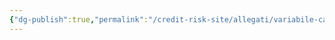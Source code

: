 ```yaml
---
{"dg-publish":true,"permalink":"/credit-risk-site/allegati/variabile-casuale-miscuglio-2023-03-20-01-47-28-excalidraw/","tags":["excalidraw"]}
---
```

<style> .container {font-family: sans-serif; text-align: center;} .button-wrapper button {z-index: 1;height: 40px; width: 100px; margin: 10px;padding: 5px;} .excalidraw .App-menu_top .buttonList { display: flex;} .excalidraw-wrapper { height: 800px; margin: 50px; position: relative;} :root[dir="ltr"] .excalidraw .layer-ui__wrapper .zen-mode-transition.App-menu_bottom--transition-left {transform: none;} </style><script src="https://cdn.jsdelivr.net/npm/react@17/umd/react.production.min.js"></script><script src="https://cdn.jsdelivr.net/npm/react-dom@17/umd/react-dom.production.min.js"></script><script type="text/javascript" src="https://cdn.jsdelivr.net/npm/@excalidraw/excalidraw@0/dist/excalidraw.production.min.js"></script><div id="Variabile_casuale_miscuglio_2023-03-20_0147.28.excalidraw.md"></div><script>(function(){const InitialData={"type":"excalidraw","version":2,"source":"https://excalidraw.com","elements":[{"type":"text","version":18,"versionNonce":824233769,"isDeleted":false,"id":"k47v8L1m","fillStyle":"hachure","strokeWidth":1,"strokeStyle":"solid","roughness":1,"opacity":100,"angle":0,"x":-225.39925384521484,"y":-121.47139739990234,"strokeColor":"#d9480f","backgroundColor":"transparent","width":108,"height":25,"seed":657979783,"groupIds":[],"roundness":null,"boundElements":[],"updated":1679274293879,"link":null,"locked":false,"fontSize":20,"fontFamily":1,"text":"Poisson (θ)","rawText":"Poisson (θ)","baseline":18,"textAlign":"left","verticalAlign":"top","containerId":null,"originalText":"Poisson (θ)"},{"type":"arrow","version":161,"versionNonce":158716903,"isDeleted":false,"id":"oOGyGHofD-gvKxA2DcuE4","fillStyle":"hachure","strokeWidth":1,"strokeStyle":"solid","roughness":0,"opacity":100,"angle":0,"x":-131.19100189208984,"y":-98.59575653076172,"strokeColor":"#000000","backgroundColor":"transparent","width":4.38177490234375,"height":130.32945504827325,"seed":139633159,"groupIds":[],"roundness":{"type":2},"boundElements":[],"updated":1679274293879,"link":null,"locked":false,"startBinding":null,"endBinding":null,"lastCommittedPoint":null,"startArrowhead":null,"endArrowhead":"arrow","points":[[0,0],[2.19091796875,89.82647705078125],[-2.19085693359375,130.32945504827325]]},{"type":"text","version":368,"versionNonce":1462083175,"isDeleted":false,"id":"7iYn27TE","fillStyle":"hachure","strokeWidth":1,"strokeStyle":"solid","roughness":0,"opacity":100,"angle":0,"x":-84.79272378738483,"y":44.72073468113766,"strokeColor":"#000000","backgroundColor":"transparent","width":150,"height":67,"seed":375581033,"groupIds":[],"roundness":null,"boundElements":[{"id":"lFeF9HswPSJlOp96RdkcZ","type":"arrow"}],"updated":1679274304753,"link":null,"locked":false,"fontSize":13.08826446533204,"fontFamily":1,"text":"θ è casuale, dunque\nderiva da una variabile\ncasuale Θ e avrà la\nsua distribuzione","rawText":"θ è casuale, dunque\nderiva da una variabile\ncasuale Θ e avrà la\nsua distribuzione","baseline":62,"textAlign":"left","verticalAlign":"top","containerId":null,"originalText":"θ è casuale, dunque\nderiva da una variabile\ncasuale Θ e avrà la\nsua distribuzione"},{"type":"line","version":99,"versionNonce":1937817351,"isDeleted":false,"id":"gkE-e--Ty-6L7LVA2APH8","fillStyle":"hachure","strokeWidth":1,"strokeStyle":"solid","roughness":0,"opacity":100,"angle":0,"x":-142.87569427490234,"y":48.432411193847656,"strokeColor":"#1864ab","backgroundColor":"transparent","width":0.73028564453125,"height":136.56549072265625,"seed":434164967,"groupIds":["ppNJlKq-eLMOYWNIkZ53J"],"roundness":{"type":2},"boundElements":[],"updated":1679274293880,"link":null,"locked":false,"startBinding":null,"endBinding":null,"lastCommittedPoint":null,"startArrowhead":null,"endArrowhead":null,"points":[[0,0],[0.73028564453125,136.56549072265625]]},{"type":"line","version":96,"versionNonce":288610537,"isDeleted":false,"id":"KS3nmNBOd5F6eQJgsRJD_","fillStyle":"hachure","strokeWidth":1,"strokeStyle":"solid","roughness":0,"opacity":100,"angle":0,"x":-286.01390838623047,"y":185.72821807861328,"strokeColor":"#1864ab","backgroundColor":"transparent","width":292.8489685058594,"height":2.921173095703125,"seed":1849604489,"groupIds":["ppNJlKq-eLMOYWNIkZ53J"],"roundness":{"type":2},"boundElements":[],"updated":1679274293880,"link":null,"locked":false,"startBinding":null,"endBinding":null,"lastCommittedPoint":null,"startArrowhead":null,"endArrowhead":null,"points":[[0,0],[292.8489685058594,-2.921173095703125]]},{"type":"freedraw","version":276,"versionNonce":792806951,"isDeleted":false,"id":"Tc2JxZOm7yKmNQQtVmK_b","fillStyle":"hachure","strokeWidth":0.5,"strokeStyle":"solid","roughness":0,"opacity":100,"angle":0,"x":-277.2502975463867,"y":170.88373565673828,"strokeColor":"#2b8a3e","backgroundColor":"transparent","width":289.1974792480469,"height":110.27484130859375,"seed":2096083943,"groupIds":["ppNJlKq-eLMOYWNIkZ53J"],"roundness":null,"boundElements":[],"updated":1679274293880,"link":null,"locked":false,"points":[[0,0],[0,0.73028564453125],[0.73028564453125,0.73028564453125],[1.460601806640625,0.73028564453125],[1.460601806640625,1.46063232421875],[2.92120361328125,1.46063232421875],[5.112091064453125,1.46063232421875],[6.572662353515625,1.46063232421875],[7.302978515625,1.46063232421875],[9.493865966796875,1.46063232421875],[10.9544677734375,1.46063232421875],[11.68475341796875,1.46063232421875],[12.4150390625,1.46063232421875],[13.145355224609375,1.46063232421875],[15.33624267578125,1.46063232421875],[16.0665283203125,1.46063232421875],[17.527130126953125,1.46063232421875],[18.987701416015625,1.46063232421875],[20.4483642578125,1.46063232421875],[22.639190673828125,1.46063232421875],[24.099853515625,1.46063232421875],[25.560394287109375,1.46063232421875],[26.290679931640625,1.46063232421875],[27.751312255859375,1.46063232421875],[28.4815673828125,1.46063232421875],[29.942169189453125,1.46063232421875],[31.402801513671875,1.46063232421875],[32.133056640625,1.46063232421875],[32.86334228515625,1.46063232421875],[35.054290771484375,1.46063232421875],[35.7845458984375,0],[37.245147705078125,-0.73028564453125],[37.975433349609375,-1.4605712890625],[38.705780029296875,-1.4605712890625],[40.8966064453125,-2.19085693359375],[40.8966064453125,-2.92120361328125],[42.357269287109375,-4.38177490234375],[43.087493896484375,-4.38177490234375],[43.81781005859375,-5.84234619140625],[46.00872802734375,-6.57269287109375],[46.738983154296875,-8.03326416015625],[47.46929931640625,-8.7635498046875],[48.1995849609375,-9.49383544921875],[48.92987060546875,-10.22412109375],[50.390472412109375,-11.68475341796875],[51.120758056640625,-12.4150390625],[51.85107421875,-13.8756103515625],[52.58135986328125,-14.60595703125],[54.772247314453125,-16.7967529296875],[55.5025634765625,-18.25738525390625],[56.23284912109375,-19.718017578125],[56.96319580078125,-21.1785888671875],[57.693450927734375,-22.63922119140625],[58.423736572265625,-23.3695068359375],[59.154022216796875,-24.0997314453125],[59.154022216796875,-25.56036376953125],[59.88433837890625,-26.2906494140625],[60.61468505859375,-27.751220703125],[62.075225830078125,-29.942138671875],[63.53582763671875,-31.4027099609375],[64.99642944335938,-33.5936279296875],[65.72671508789062,-34.32391357421875],[66.45700073242188,-35.7845458984375],[67.91763305664062,-38.7056884765625],[68.64791870117188,-39.43603515625],[69.37820434570312,-41.62689208984375],[70.10848999023438,-42.357177734375],[71.56912231445312,-45.27838134765625],[71.56912231445312,-46.739013671875],[72.29940795898438,-47.46929931640625],[73.02969360351562,-48.92987060546875],[73.75997924804688,-51.12078857421875],[74.49026489257812,-51.85107421875],[75.22061157226562,-53.31158447265625],[75.95083618164062,-54.04193115234375],[75.95083618164062,-55.5025634765625],[77.41146850585938,-56.96307373046875],[78.14175415039062,-57.69342041015625],[78.14175415039062,-58.4237060546875],[79.60232543945312,-61.34490966796875],[81.06295776367188,-63.53582763671875],[83.25381469726562,-66.45697021484375],[85.44473266601562,-68.64788818359375],[85.44473266601562,-70.10845947265625],[86.90530395507812,-71.56903076171875],[87.63558959960938,-72.29937744140625],[87.63558959960938,-73.75994873046875],[89.82656860351562,-75.95086669921875],[90.55679321289062,-77.41143798828125],[92.74771118164062,-79.60235595703125],[94.93856811523438,-81.793212890625],[96.39920043945312,-83.25384521484375],[97.85977172851562,-85.4447021484375],[98.59005737304688,-86.17498779296875],[99.32034301757812,-87.6356201171875],[100.05062866210938,-89.09619140625],[101.51126098632812,-89.826416015625],[102.97183227539062,-91.287109375],[105.16275024414062,-94.208251953125],[105.89303588867188,-94.208251953125],[107.35360717773438,-95.66888427734375],[108.81423950195312,-96.399169921875],[108.81423950195312,-97.12939453125],[111.00509643554688,-98.59002685546875],[111.73544311523438,-99.32037353515625],[112.46572875976562,-100.7808837890625],[113.19601440429688,-100.7808837890625],[114.65658569335938,-101.51123046875],[116.11715698242188,-102.9718017578125],[116.84750366210938,-103.7021484375],[118.30807495117188,-104.432373046875],[119.03842163085938,-104.432373046875],[120.49893188476562,-105.1627197265625],[124.88076782226562,-106.623291015625],[126.34140014648438,-107.3536376953125],[127.80191040039062,-107.3536376953125],[128.53219604492188,-107.3536376953125],[129.26254272460938,-107.3536376953125],[132.18368530273438,-108.814208984375],[133.64431762695312,-108.814208984375],[135.83517456054688,-108.814208984375],[137.29580688476562,-108.814208984375],[138.02609252929688,-108.814208984375],[139.48666381835938,-108.814208984375],[140.94729614257812,-108.814208984375],[142.40786743164062,-108.814208984375],[144.59878540039062,-108.814208984375],[146.78964233398438,-108.814208984375],[148.98056030273438,-108.814208984375],[149.71084594726562,-108.814208984375],[150.44113159179688,-108.814208984375],[150.44113159179688,-108.0838623046875],[151.17141723632812,-107.3536376953125],[151.90176391601562,-107.3536376953125],[152.63198852539062,-106.623291015625],[155.55325317382812,-104.432373046875],[156.28347778320312,-103.7021484375],[157.01382446289062,-102.24151611328125],[158.47439575195312,-101.51123046875],[159.20474243164062,-100.0506591796875],[159.93496704101562,-98.59002685546875],[160.66525268554688,-97.8597412109375],[161.39559936523438,-96.399169921875],[162.12588500976562,-94.208251953125],[163.58645629882812,-93.4779052734375],[164.31674194335938,-93.4779052734375],[165.04708862304688,-92.01739501953125],[165.04708862304688,-91.287109375],[165.77737426757812,-89.826416015625],[167.23794555664062,-87.6356201171875],[168.69851684570312,-85.4447021484375],[169.42886352539062,-84.71441650390625],[170.88943481445312,-82.52349853515625],[171.61972045898438,-81.06292724609375],[172.35000610351562,-80.3326416015625],[172.35000610351562,-78.87200927734375],[174.54092407226562,-76.68115234375],[175.27120971679688,-75.95086669921875],[175.27120971679688,-73.0296630859375],[175.27120971679688,-71.56903076171875],[176.00149536132812,-70.10845947265625],[176.73178100585938,-69.378173828125],[178.19241333007812,-65.7266845703125],[178.19241333007812,-63.53582763671875],[178.92269897460938,-61.34490966796875],[179.65298461914062,-59.88433837890625],[179.65298461914062,-59.154052734375],[180.38327026367188,-56.23284912109375],[180.38327026367188,-54.77227783203125],[180.38327026367188,-54.04193115234375],[181.11361694335938,-51.85107421875],[181.11361694335938,-49.66015625],[181.84390258789062,-48.1995849609375],[182.57418823242188,-47.46929931640625],[182.57418823242188,-45.27838134765625],[184.76510620117188,-43.81781005859375],[184.76510620117188,-42.357177734375],[185.49539184570312,-41.62689208984375],[186.95596313476562,-38.7056884765625],[186.95596313476562,-37.2451171875],[188.41659545898438,-36.51483154296875],[189.87716674804688,-32.86334228515625],[191.33773803710938,-31.4027099609375],[192.79830932617188,-29.21185302734375],[193.52865600585938,-28.4815673828125],[194.98922729492188,-27.02099609375],[195.71957397460938,-26.2906494140625],[196.44979858398438,-25.56036376953125],[198.64071655273438,-22.63922119140625],[202.29220581054688,-20.4482421875],[206.67404174804688,-18.98773193359375],[209.59518432617188,-16.7967529296875],[210.32553100585938,-16.7967529296875],[212.51632690429688,-16.0665283203125],[214.70724487304688,-15.33624267578125],[215.43753051757812,-15.33624267578125],[216.16781616210938,-14.60595703125],[218.35873413085938,-13.145263671875],[221.27993774414062,-12.4150390625],[221.27993774414062,-11.68475341796875],[223.47079467773438,-10.9544677734375],[226.39199829101562,-10.22412109375],[229.31320190429688,-10.22412109375],[232.23440551757812,-9.49383544921875],[232.96463012695312,-9.49383544921875],[235.15554809570312,-9.49383544921875],[235.88589477539062,-8.7635498046875],[237.34646606445312,-7.302978515625],[239.53738403320312,-7.302978515625],[243.91909790039062,-5.84234619140625],[247.57058715820312,-5.112060546875],[249.03115844726562,-4.38177490234375],[250.49185180664062,-4.38177490234375],[251.95236206054688,-4.38177490234375],[252.68264770507812,-4.38177490234375],[254.14328002929688,-4.38177490234375],[256.3341369628906,-3.6514892578125],[259.9856262207031,-2.92120361328125],[265.0977478027344,-1.4605712890625],[269.4795227050781,-0.73028564453125],[271.6703796386719,-0.73028564453125],[273.8612976074219,0],[275.3218688964844,0],[276.7824401855469,0],[280.4339294433594,0.73028564453125],[281.8945617675781,0.73028564453125],[283.3551940917969,0.73028564453125],[285.5460510253906,0.73028564453125],[287.0066833496094,0.73028564453125],[288.4671936035156,0.73028564453125],[289.1974792480469,0.73028564453125],[289.1974792480469,0.73028564453125]],"lastCommittedPoint":null,"simulatePressure":true,"pressures":[]},{"id":"qCQPNpDD","type":"text","x":-222.2348090723941,"y":188.52864436099398,"width":152,"height":12,"angle":0,"strokeColor":"#0b7285","backgroundColor":"transparent","fillStyle":"hachure","strokeWidth":0.5,"strokeStyle":"solid","roughness":0,"opacity":100,"groupIds":[],"roundness":null,"seed":1422572743,"version":184,"versionNonce":1425724361,"isDeleted":false,"boundElements":null,"updated":1679274293880,"link":null,"locked":false,"text":"1  2  3  4  5  6  7  8  9  10","rawText":"1  2  3  4  5  6  7  8  9  10","fontSize":9.78328063653969,"fontFamily":1,"textAlign":"left","verticalAlign":"top","baseline":9,"containerId":null,"originalText":"1  2  3  4  5  6  7  8  9  10"},{"type":"text","version":398,"versionNonce":732162375,"isDeleted":false,"id":"5UIUcKS6","fillStyle":"hachure","strokeWidth":0.5,"strokeStyle":"solid","roughness":0,"opacity":100,"angle":0,"x":-46.81842572748303,"y":187.80706836341142,"strokeColor":"#000000","backgroundColor":"transparent","width":125,"height":28,"seed":615483305,"groupIds":[],"roundness":null,"boundElements":[{"id":"LzUnD9rrhnkfl9mr9M_ga","type":"arrow"}],"updated":1679274293880,"link":null,"locked":false,"fontSize":7.705615325158306,"fontFamily":1,"text":"θ può assumere questi valori,\novvero il supporto della variabile\ncasuale Θ","rawText":"θ può assumere questi valori,\novvero il supporto della variabile\ncasuale Θ","baseline":26,"textAlign":"left","verticalAlign":"top","containerId":null,"originalText":"θ può assumere questi valori,\novvero il supporto della variabile\ncasuale Θ"},{"type":"arrow","version":422,"versionNonce":1037252999,"isDeleted":false,"id":"lFeF9HswPSJlOp96RdkcZ","fillStyle":"hachure","strokeWidth":1,"strokeStyle":"solid","roughness":0,"opacity":100,"angle":4.716550251034452,"x":123.12588192540422,"y":69.7381975403277,"strokeColor":"#000000","backgroundColor":"transparent","width":0.21815841553649307,"height":116.17008289877748,"seed":1849503687,"groupIds":[],"roundness":{"type":2},"boundElements":null,"updated":1679274305009,"link":null,"locked":false,"startBinding":{"elementId":"7iYn27TE","focus":1.4372737159671918,"gap":15.751719164627318},"endBinding":null,"lastCommittedPoint":null,"startArrowhead":null,"endArrowhead":"arrow","points":[[0,0],[-0.17460246837946158,92.77143692436094],[-0.21815841553649307,116.17008289877748]]},{"type":"text","version":244,"versionNonce":1174743143,"isDeleted":false,"id":"Tjit8dy9","fillStyle":"hachure","strokeWidth":1,"strokeStyle":"solid","roughness":0,"opacity":100,"angle":0,"x":197.83327544319854,"y":109.88724448343677,"strokeColor":"#000000","backgroundColor":"transparent","width":175,"height":34,"seed":413764039,"groupIds":[],"roundness":null,"boundElements":null,"updated":1679274293880,"link":null,"locked":false,"fontSize":13.08826446533204,"fontFamily":1,"text":"Probabilità che il Miscuglio \nassuma valori:","rawText":"Probabilità che il Miscuglio \nassuma valori:","baseline":29,"textAlign":"left","verticalAlign":"top","containerId":null,"originalText":"Probabilità che il Miscuglio \nassuma valori:"},{"type":"text","version":336,"versionNonce":1720530313,"isDeleted":false,"id":"Gv6aPvS4","fillStyle":"hachure","strokeWidth":1,"strokeStyle":"solid","roughness":0,"opacity":100,"angle":0,"x":305.79824117187286,"y":160.15785069151804,"strokeColor":"#862e9c","backgroundColor":"transparent","width":10,"height":84,"seed":2055266599,"groupIds":[],"roundness":null,"boundElements":[],"updated":1679274293880,"link":null,"locked":false,"fontSize":13.08826446533204,"fontFamily":1,"text":"0\n\n1\n\n2","rawText":"0\n\n1\n\n2","baseline":79,"textAlign":"left","verticalAlign":"top","containerId":null,"originalText":"0\n\n1\n\n2"},{"id":"fVqmHiST0tCO-M7lQcfl2","type":"arrow","x":338.60898542949167,"y":162.89319726298845,"width":92.18832468970697,"height":0.370312608867124,"angle":0,"strokeColor":"#000000","backgroundColor":"transparent","fillStyle":"hachure","strokeWidth":0.5,"strokeStyle":"solid","roughness":0,"opacity":100,"groupIds":[],"roundness":{"type":2},"seed":1109895015,"version":94,"versionNonce":2083619719,"isDeleted":false,"boundElements":null,"updated":1679274293880,"link":null,"locked":false,"points":[[0,0],[63.93530717416127,0],[92.18832468970697,0.370312608867124]],"lastCommittedPoint":[92.59598911745172,0.5511581019487153],"startBinding":null,"endBinding":{"elementId":"LzXyc7cY","focus":-0.12781908643200454,"gap":14.641773898306042},"startArrowhead":null,"endArrowhead":"arrow"},{"type":"text","version":567,"versionNonce":1010801769,"isDeleted":false,"id":"LzXyc7cY","fillStyle":"hachure","strokeWidth":0.5,"strokeStyle":"solid","roughness":0,"opacity":100,"angle":0,"x":445.4390840175047,"y":148.8319843966815,"strokeColor":"#d9480f","backgroundColor":"transparent","width":204,"height":28,"seed":559368329,"groupIds":[],"roundness":null,"boundElements":[{"id":"fVqmHiST0tCO-M7lQcfl2","type":"arrow"}],"updated":1679274293880,"link":null,"locked":false,"fontSize":7.705615325158306,"fontFamily":1,"text":"Probabilità che la poisson di parametro 2 assuma\nvalore 0 moltiplicato per la probabilità che si verifichi\nil parametro 2","rawText":"Probabilità che la poisson di parametro 2 assuma\nvalore 0 moltiplicato per la probabilità che si verifichi\nil parametro 2","baseline":26,"textAlign":"left","verticalAlign":"top","containerId":null,"originalText":"Probabilità che la poisson di parametro 2 assuma\nvalore 0 moltiplicato per la probabilità che si verifichi\nil parametro 2"},{"id":"InqPu5gawk_rvQSwNmvD1","type":"ellipse","x":-212.73747301557648,"y":188.24686149829307,"width":12.12566249965468,"height":15.432680207640544,"angle":0,"strokeColor":"#d9480f","backgroundColor":"transparent","fillStyle":"hachure","strokeWidth":1,"strokeStyle":"solid","roughness":0,"opacity":100,"groupIds":[],"roundness":{"type":2},"seed":885972935,"version":35,"versionNonce":1583708839,"isDeleted":false,"boundElements":null,"updated":1679274293880,"link":null,"locked":false},{"type":"ellipse","version":97,"versionNonce":1086465865,"isDeleted":false,"id":"E0106BobkarMeJJA6YmKm","fillStyle":"hachure","strokeWidth":1,"strokeStyle":"solid","roughness":0,"opacity":100,"angle":0,"x":-164.23511619732747,"y":186.0513741954671,"strokeColor":"#5c940d","backgroundColor":"transparent","width":12.12566249965468,"height":15.432680207640544,"seed":967270055,"groupIds":[],"roundness":{"type":2},"boundElements":null,"updated":1679274293880,"link":null,"locked":false},{"type":"ellipse","version":70,"versionNonce":1095601607,"isDeleted":false,"id":"8P6ZvOoQioNNKKlsrI9Si","fillStyle":"hachure","strokeWidth":1,"strokeStyle":"solid","roughness":0,"opacity":100,"angle":0,"x":-116.35859684254359,"y":187.52653582983723,"strokeColor":"#a61e4d","backgroundColor":"transparent","width":12.12566249965468,"height":15.432680207640544,"seed":1238930537,"groupIds":[],"roundness":{"type":2},"boundElements":null,"updated":1679274293880,"link":null,"locked":false},{"type":"text","version":499,"versionNonce":1365477223,"isDeleted":false,"id":"sh0dtYDE","fillStyle":"hachure","strokeWidth":0.5,"strokeStyle":"solid","roughness":0,"opacity":100,"angle":0,"x":-246.9387913641266,"y":230.80156730441922,"strokeColor":"#364fc7","backgroundColor":"transparent","width":275,"height":9,"seed":1887213287,"groupIds":[],"roundness":null,"boundElements":null,"updated":1679274308092,"link":null,"locked":false,"fontSize":7.705615325158306,"fontFamily":1,"text":"Una poisson assume parametro 2, una parametro 5 e una parametro 8","rawText":"Una poisson assume parametro 2, una parametro 5 e una parametro 8","baseline":7,"textAlign":"left","verticalAlign":"top","containerId":null,"originalText":"Una poisson assume parametro 2, una parametro 5 e una parametro 8"},{"id":"LzUnD9rrhnkfl9mr9M_ga","type":"arrow","x":-49.433843296762916,"y":194.97049632831235,"width":12.725056169795266,"height":0.7271508417795474,"angle":0,"strokeColor":"#000000","backgroundColor":"transparent","fillStyle":"hachure","strokeWidth":1,"strokeStyle":"solid","roughness":0,"opacity":100,"groupIds":[],"roundness":{"type":2},"seed":265407657,"version":31,"versionNonce":805715175,"isDeleted":false,"boundElements":[],"updated":1679274293880,"link":null,"locked":false,"points":[[0,0],[-12.725056169795266,-0.7271508417795474]],"lastCommittedPoint":[-12.725056169795266,-0.7271508417795474],"startBinding":{"elementId":"5UIUcKS6","focus":0.17731412253715303,"gap":2.6154175692798844},"endBinding":null,"startArrowhead":null,"endArrowhead":"arrow"},{"type":"text","version":678,"versionNonce":1748347145,"isDeleted":false,"id":"AqoaQ3Qi","fillStyle":"hachure","strokeWidth":0.5,"strokeStyle":"solid","roughness":0,"opacity":100,"angle":0,"x":673.4584704433711,"y":146.13858444519914,"strokeColor":"#5c940d","backgroundColor":"transparent","width":204,"height":28,"seed":513446567,"groupIds":[],"roundness":null,"boundElements":[],"updated":1679274293880,"link":null,"locked":false,"fontSize":7.705615325158306,"fontFamily":1,"text":"Probabilità che la poisson di parametro 5 assuma\nvalore 0 moltiplicato per la probabilità che si verifichi\nil parametro 5","rawText":"Probabilità che la poisson di parametro 5 assuma\nvalore 0 moltiplicato per la probabilità che si verifichi\nil parametro 5","baseline":26,"textAlign":"left","verticalAlign":"top","containerId":null,"originalText":"Probabilità che la poisson di parametro 5 assuma\nvalore 0 moltiplicato per la probabilità che si verifichi\nil parametro 5"},{"type":"text","version":770,"versionNonce":505153543,"isDeleted":false,"id":"PpFWyLii","fillStyle":"hachure","strokeWidth":0.5,"strokeStyle":"solid","roughness":0,"opacity":100,"angle":0,"x":898.7550325605749,"y":144.03263040713594,"strokeColor":"#a61e4d","backgroundColor":"transparent","width":204,"height":28,"seed":567960647,"groupIds":[],"roundness":null,"boundElements":[],"updated":1679274293880,"link":null,"locked":false,"fontSize":7.705615325158306,"fontFamily":1,"text":"Probabilità che la poisson di parametro 8 assuma\nvalore 0 moltiplicato per la probabilità che si verifichi\nil parametro 8","rawText":"Probabilità che la poisson di parametro 8 assuma\nvalore 0 moltiplicato per la probabilità che si verifichi\nil parametro 8","baseline":26,"textAlign":"left","verticalAlign":"top","containerId":null,"originalText":"Probabilità che la poisson di parametro 8 assuma\nvalore 0 moltiplicato per la probabilità che si verifichi\nil parametro 8"},{"id":"svQ2LjhJ","type":"text","x":655.2619256595749,"y":148.4012122715656,"width":13,"height":25,"angle":0,"strokeColor":"#000000","backgroundColor":"transparent","fillStyle":"hachure","strokeWidth":1,"strokeStyle":"solid","roughness":0,"opacity":100,"groupIds":[],"roundness":null,"seed":880265961,"version":52,"versionNonce":1737334761,"isDeleted":false,"boundElements":null,"updated":1679274293880,"link":null,"locked":false,"text":"+","rawText":"+","fontSize":20,"fontFamily":1,"textAlign":"left","verticalAlign":"top","baseline":18,"containerId":null,"originalText":"+"},{"type":"text","version":90,"versionNonce":1502310183,"isDeleted":false,"id":"hLeIuhZP","fillStyle":"hachure","strokeWidth":1,"strokeStyle":"solid","roughness":0,"opacity":100,"angle":0,"x":880.6243508368619,"y":145.95344022495203,"strokeColor":"#000000","backgroundColor":"transparent","width":13,"height":25,"seed":1155830119,"groupIds":[],"roundness":null,"boundElements":null,"updated":1679274293880,"link":null,"locked":false,"fontSize":20,"fontFamily":1,"text":"+","rawText":"+","baseline":18,"textAlign":"left","verticalAlign":"top","containerId":null,"originalText":"+"},{"type":"text","version":622,"versionNonce":1787017929,"isDeleted":false,"id":"0zbldJLF","fillStyle":"hachure","strokeWidth":0.5,"strokeStyle":"solid","roughness":0,"opacity":100,"angle":0,"x":445.19488315918227,"y":190.66223622132512,"strokeColor":"#d9480f","backgroundColor":"transparent","width":202,"height":28,"seed":1683137671,"groupIds":[],"roundness":null,"boundElements":[{"id":"WRIPYxpDhkLhaYbTpBmoW","type":"arrow"}],"updated":1679274293880,"link":null,"locked":false,"fontSize":7.705615325158306,"fontFamily":1,"text":"Probabilità che la poisson di parametro 2 assuma\nvalore 1 moltiplicato per la probabilità che si verifichi\nil parametro 2","rawText":"Probabilità che la poisson di parametro 2 assuma\nvalore 1 moltiplicato per la probabilità che si verifichi\nil parametro 2","baseline":26,"textAlign":"left","verticalAlign":"top","containerId":null,"originalText":"Probabilità che la poisson di parametro 2 assuma\nvalore 1 moltiplicato per la probabilità che si verifichi\nil parametro 2"},{"type":"text","version":731,"versionNonce":1019277895,"isDeleted":false,"id":"3J5m9fVj","fillStyle":"hachure","strokeWidth":0.5,"strokeStyle":"solid","roughness":0,"opacity":100,"angle":0,"x":673.2142695850489,"y":187.9688362698428,"strokeColor":"#5c940d","backgroundColor":"transparent","width":202,"height":28,"seed":989662057,"groupIds":[],"roundness":null,"boundElements":null,"updated":1679274293880,"link":null,"locked":false,"fontSize":7.705615325158306,"fontFamily":1,"text":"Probabilità che la poisson di parametro 5 assuma\nvalore 1 moltiplicato per la probabilità che si verifichi\nil parametro 5","rawText":"Probabilità che la poisson di parametro 5 assuma\nvalore 1 moltiplicato per la probabilità che si verifichi\nil parametro 5","baseline":26,"textAlign":"left","verticalAlign":"top","containerId":null,"originalText":"Probabilità che la poisson di parametro 5 assuma\nvalore 1 moltiplicato per la probabilità che si verifichi\nil parametro 5"},{"type":"text","version":823,"versionNonce":565410217,"isDeleted":false,"id":"kOEpaL1J","fillStyle":"hachure","strokeWidth":0.5,"strokeStyle":"solid","roughness":0,"opacity":100,"angle":0,"x":898.5108317022525,"y":185.8628822317796,"strokeColor":"#a61e4d","backgroundColor":"transparent","width":202,"height":28,"seed":1203403687,"groupIds":[],"roundness":null,"boundElements":null,"updated":1679274293880,"link":null,"locked":false,"fontSize":7.705615325158306,"fontFamily":1,"text":"Probabilità che la poisson di parametro 8 assuma\nvalore 1 moltiplicato per la probabilità che si verifichi\nil parametro 8","rawText":"Probabilità che la poisson di parametro 8 assuma\nvalore 1 moltiplicato per la probabilità che si verifichi\nil parametro 8","baseline":26,"textAlign":"left","verticalAlign":"top","containerId":null,"originalText":"Probabilità che la poisson di parametro 8 assuma\nvalore 1 moltiplicato per la probabilità che si verifichi\nil parametro 8"},{"type":"text","version":103,"versionNonce":546902375,"isDeleted":false,"id":"Yc1ZRJh7","fillStyle":"hachure","strokeWidth":1,"strokeStyle":"solid","roughness":0,"opacity":100,"angle":0,"x":655.0177248012526,"y":190.23146409620924,"strokeColor":"#000000","backgroundColor":"transparent","width":13,"height":25,"seed":66696777,"groupIds":[],"roundness":null,"boundElements":null,"updated":1679274293880,"link":null,"locked":false,"fontSize":20,"fontFamily":1,"text":"+","rawText":"+","baseline":18,"textAlign":"left","verticalAlign":"top","containerId":null,"originalText":"+"},{"type":"text","version":141,"versionNonce":508058761,"isDeleted":false,"id":"5mbEve1Q","fillStyle":"hachure","strokeWidth":1,"strokeStyle":"solid","roughness":0,"opacity":100,"angle":0,"x":880.3801499785395,"y":187.78369204959566,"strokeColor":"#000000","backgroundColor":"transparent","width":13,"height":25,"seed":442134215,"groupIds":[],"roundness":null,"boundElements":null,"updated":1679274293880,"link":null,"locked":false,"fontSize":20,"fontFamily":1,"text":"+","rawText":"+","baseline":18,"textAlign":"left","verticalAlign":"top","containerId":null,"originalText":"+"},{"type":"text","version":613,"versionNonce":241192071,"isDeleted":false,"id":"dxfZ0CBE","fillStyle":"hachure","strokeWidth":0.5,"strokeStyle":"solid","roughness":0,"opacity":100,"angle":0,"x":444.32693967343096,"y":231.1141909821308,"strokeColor":"#d9480f","backgroundColor":"transparent","width":204,"height":28,"seed":2098200297,"groupIds":[],"roundness":null,"boundElements":null,"updated":1679274293880,"link":null,"locked":false,"fontSize":7.705615325158306,"fontFamily":1,"text":"Probabilità che la poisson di parametro 2 assuma\nvalore 2 moltiplicato per la probabilità che si verifichi\nil parametro 2","rawText":"Probabilità che la poisson di parametro 2 assuma\nvalore 2 moltiplicato per la probabilità che si verifichi\nil parametro 2","baseline":26,"textAlign":"left","verticalAlign":"top","containerId":null,"originalText":"Probabilità che la poisson di parametro 2 assuma\nvalore 2 moltiplicato per la probabilità che si verifichi\nil parametro 2"},{"type":"text","version":724,"versionNonce":1073603433,"isDeleted":false,"id":"00DpWhH8","fillStyle":"hachure","strokeWidth":0.5,"strokeStyle":"solid","roughness":0,"opacity":100,"angle":0,"x":672.3463260992976,"y":228.42079103064847,"strokeColor":"#5c940d","backgroundColor":"transparent","width":204,"height":28,"seed":455245863,"groupIds":[],"roundness":null,"boundElements":null,"updated":1679274293880,"link":null,"locked":false,"fontSize":7.705615325158306,"fontFamily":1,"text":"Probabilità che la poisson di parametro 5 assuma\nvalore 2 moltiplicato per la probabilità che si verifichi\nil parametro 5","rawText":"Probabilità che la poisson di parametro 5 assuma\nvalore 2 moltiplicato per la probabilità che si verifichi\nil parametro 5","baseline":26,"textAlign":"left","verticalAlign":"top","containerId":null,"originalText":"Probabilità che la poisson di parametro 5 assuma\nvalore 2 moltiplicato per la probabilità che si verifichi\nil parametro 5"},{"type":"text","version":816,"versionNonce":835920807,"isDeleted":false,"id":"Gb6krhEO","fillStyle":"hachure","strokeWidth":0.5,"strokeStyle":"solid","roughness":0,"opacity":100,"angle":0,"x":897.6428882165012,"y":226.3148369925852,"strokeColor":"#a61e4d","backgroundColor":"transparent","width":204,"height":28,"seed":2120366537,"groupIds":[],"roundness":null,"boundElements":null,"updated":1679274293880,"link":null,"locked":false,"fontSize":7.705615325158306,"fontFamily":1,"text":"Probabilità che la poisson di parametro 8 assuma\nvalore 2 moltiplicato per la probabilità che si verifichi\nil parametro 8","rawText":"Probabilità che la poisson di parametro 8 assuma\nvalore 2 moltiplicato per la probabilità che si verifichi\nil parametro 8","baseline":26,"textAlign":"left","verticalAlign":"top","containerId":null,"originalText":"Probabilità che la poisson di parametro 8 assuma\nvalore 2 moltiplicato per la probabilità che si verifichi\nil parametro 8"},{"type":"text","version":96,"versionNonce":1663012425,"isDeleted":false,"id":"CNvQso20","fillStyle":"hachure","strokeWidth":1,"strokeStyle":"solid","roughness":0,"opacity":100,"angle":0,"x":654.1497813155013,"y":230.6834188570149,"strokeColor":"#000000","backgroundColor":"transparent","width":13,"height":25,"seed":994960199,"groupIds":[],"roundness":null,"boundElements":null,"updated":1679274293880,"link":null,"locked":false,"fontSize":20,"fontFamily":1,"text":"+","rawText":"+","baseline":18,"textAlign":"left","verticalAlign":"top","containerId":null,"originalText":"+"},{"type":"text","version":134,"versionNonce":186521287,"isDeleted":false,"id":"sPrKLrWJ","fillStyle":"hachure","strokeWidth":1,"strokeStyle":"solid","roughness":0,"opacity":100,"angle":0,"x":879.5122064927882,"y":228.23564681040133,"strokeColor":"#000000","backgroundColor":"transparent","width":13,"height":25,"seed":1399462057,"groupIds":[],"roundness":null,"boundElements":null,"updated":1679274293880,"link":null,"locked":false,"fontSize":20,"fontFamily":1,"text":"+","rawText":"+","baseline":18,"textAlign":"left","verticalAlign":"top","containerId":null,"originalText":"+"},{"type":"arrow","version":155,"versionNonce":1317592361,"isDeleted":false,"id":"WRIPYxpDhkLhaYbTpBmoW","fillStyle":"hachure","strokeWidth":0.5,"strokeStyle":"solid","roughness":0,"opacity":100,"angle":0,"x":338.780408481226,"y":204.90609396134727,"strokeColor":"#000000","backgroundColor":"transparent","width":92.18832468970697,"height":0.370312608867124,"seed":272202823,"groupIds":[],"roundness":{"type":2},"boundElements":null,"updated":1679274293880,"link":null,"locked":false,"startBinding":null,"endBinding":{"elementId":"0zbldJLF","focus":-0.13863660651156887,"gap":14.22614998824929},"lastCommittedPoint":null,"startArrowhead":null,"endArrowhead":"arrow","points":[[0,0],[63.93530717416127,0],[92.18832468970697,0.370312608867124]]},{"type":"arrow","version":123,"versionNonce":1625138663,"isDeleted":false,"id":"wvI6CPs8QhdBkXVuqnEeh","fillStyle":"hachure","strokeWidth":0.5,"strokeStyle":"solid","roughness":0,"opacity":100,"angle":0,"x":343.94191948578066,"y":229.1530038665992,"strokeColor":"#000000","backgroundColor":"transparent","width":92.18832468970697,"height":0.370312608867124,"seed":1435586185,"groupIds":[],"roundness":{"type":2},"boundElements":null,"updated":1679274293880,"link":null,"locked":false,"startBinding":null,"endBinding":{"focus":-0.12781908643200454,"gap":14.641773898306042,"elementId":"LzXyc7cY"},"lastCommittedPoint":null,"startArrowhead":null,"endArrowhead":"arrow","points":[[0,0],[63.93530717416127,0],[92.18832468970697,0.370312608867124]]},{"type":"text","version":47,"versionNonce":1638223881,"isDeleted":false,"id":"4doypECe","fillStyle":"hachure","strokeWidth":1,"strokeStyle":"solid","roughness":1,"opacity":100,"angle":0,"x":-84.84320870411597,"y":-125.09892846435227,"strokeColor":"#5c940d","backgroundColor":"transparent","width":108,"height":25,"seed":2008757511,"groupIds":[],"roundness":null,"boundElements":[{"id":"yG52sn49EImpVQvBUTPtL","type":"arrow"}],"updated":1679274293881,"link":null,"locked":false,"fontSize":20,"fontFamily":1,"text":"Poisson (θ)","rawText":"Poisson (θ)","baseline":18,"textAlign":"left","verticalAlign":"top","containerId":null,"originalText":"Poisson (θ)"},{"type":"text","version":42,"versionNonce":1914589447,"isDeleted":false,"id":"EkcdFCga","fillStyle":"hachure","strokeWidth":1,"strokeStyle":"solid","roughness":1,"opacity":100,"angle":0,"x":65.51344686349137,"y":-125.20296160991217,"strokeColor":"#a61e4d","backgroundColor":"transparent","width":108,"height":25,"seed":1686297575,"groupIds":[],"roundness":null,"boundElements":null,"updated":1679274293881,"link":null,"locked":false,"fontSize":20,"fontFamily":1,"text":"Poisson (θ)","rawText":"Poisson (θ)","baseline":18,"textAlign":"left","verticalAlign":"top","containerId":null,"originalText":"Poisson (θ)"},{"id":"yG52sn49EImpVQvBUTPtL","type":"arrow","x":9.165266667153446,"y":-98.80970088618636,"width":121.05160015357438,"height":120.29024932593074,"angle":0,"strokeColor":"#000000","backgroundColor":"transparent","fillStyle":"hachure","strokeWidth":1,"strokeStyle":"solid","roughness":0,"opacity":100,"groupIds":[],"roundness":{"type":2},"seed":1185682759,"version":107,"versionNonce":40920809,"isDeleted":false,"boundElements":null,"updated":1679274293881,"link":null,"locked":false,"points":[[0,0],[-103.54097651961769,98.97299881142641],[-121.05160015357438,120.29024932593074]],"lastCommittedPoint":null,"startBinding":{"elementId":"4doypECe","focus":-0.8115179720282787,"gap":1.2892275781659066},"endBinding":null,"startArrowhead":null,"endArrowhead":"arrow"},{"id":"3CVHx860FwbwR6N0ehX0d","type":"arrow","x":159.14733928190992,"y":-103.37764677996006,"width":248.82212959726638,"height":124.80022639887076,"angle":0,"strokeColor":"#000000","backgroundColor":"transparent","fillStyle":"hachure","strokeWidth":1,"strokeStyle":"solid","roughness":0,"opacity":100,"groupIds":[],"roundness":{"type":2},"seed":484533831,"version":491,"versionNonce":1750898727,"isDeleted":false,"boundElements":null,"updated":1679274293881,"link":null,"locked":false,"points":[[0,0],[-218.94541706928374,108.668590217436],[-248.82212959726638,124.80022639887076]],"lastCommittedPoint":null,"startBinding":null,"endBinding":null,"startArrowhead":null,"endArrowhead":"arrow"}],"appState":{"theme":"light","viewBackgroundColor":"#ffffff","currentItemStrokeColor":"#000000","currentItemBackgroundColor":"transparent","currentItemFillStyle":"hachure","currentItemStrokeWidth":1,"currentItemStrokeStyle":"solid","currentItemRoughness":0,"currentItemOpacity":100,"currentItemFontFamily":1,"currentItemFontSize":20,"currentItemTextAlign":"left","currentItemStartArrowhead":null,"currentItemEndArrowhead":"arrow","scrollX":747.2049932209961,"scrollY":197.4630119682953,"zoom":{"value":0.9908956096073329},"currentItemRoundness":"round","gridSize":null,"colorPalette":{}},"files":{}};InitialData.scrollToContent=true;App=()=>{const e=React.useRef(null),t=React.useRef(null),[n,i]=React.useState({width:void 0,height:void 0});return React.useEffect(()=>{i({width:t.current.getBoundingClientRect().width,height:t.current.getBoundingClientRect().height});const e=()=>{i({width:t.current.getBoundingClientRect().width,height:t.current.getBoundingClientRect().height})};return window.addEventListener("resize",e),()=>window.removeEventListener("resize",e)},[t]),React.createElement(React.Fragment,null,React.createElement("div",{className:"excalidraw-wrapper",ref:t},React.createElement(ExcalidrawLib.Excalidraw,{ref:e,width:n.width,height:n.height,initialData:InitialData,viewModeEnabled:!0,zenModeEnabled:!0,gridModeEnabled:!1})))},excalidrawWrapper=document.getElementById("Variabile_casuale_miscuglio_2023-03-20_0147.28.excalidraw.md");ReactDOM.render(React.createElement(App),excalidrawWrapper);})();</script>